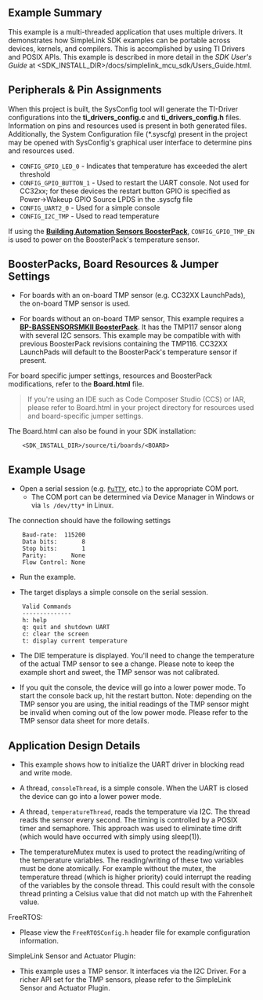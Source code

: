 ## Example Summary

This example is a multi-threaded application that uses multiple drivers.
It demonstrates how SimpleLink SDK examples can be portable across devices,
kernels, and compilers. This is accomplished by using TI Drivers and
POSIX APIs. This example is described in more detail in the _SDK User's Guide_
at &lt;SDK_INSTALL_DIR&gt;/docs/simplelink_mcu_sdk/Users_Guide.html.

## Peripherals & Pin Assignments

When this project is built, the SysConfig tool will generate the TI-Driver
configurations into the __ti_drivers_config.c__ and __ti_drivers_config.h__
files. Information on pins and resources used is present in both generated
files. Additionally, the System Configuration file (\*.syscfg) present in the
project may be opened with SysConfig's graphical user interface to determine
pins and resources used.

* `CONFIG_GPIO_LED_0` - Indicates that temperature has exceeded the alert
threshold
* `CONFIG_GPIO_BUTTON_1` - Used to restart the UART console. Not used for
CC32xx; for these devices the restart button GPIO is specified as
Power->Wakeup GPIO Source LPDS in the .syscfg file
* `CONFIG_UART2_0` - Used for a simple console
* `CONFIG_I2C_TMP` - Used to read temperature

If using the [__Building Automation Sensors BoosterPack__][bp-bassensorsmkii], `CONFIG_GPIO_TMP_EN`
is used to power on the BoosterPack's temperature sensor.

## BoosterPacks, Board Resources & Jumper Settings

* For boards with an on-board TMP sensor (e.g. CC32XX LaunchPads), the on-board
TMP sensor is used.

* For boards without an on-board TMP sensor, This example requires a
[__BP-BASSENSORSMKII BoosterPack__][bp-bassensorsmkii]. It has the TMP117
sensor along with several I2C sensors. This example may be compatible with
with previous BoosterPack revisions containing the TMP116. CC32XX LaunchPads
will default to the BoosterPack's temperature sensor if present.

For board specific jumper settings, resources and BoosterPack modifications,
refer to the __Board.html__ file.

> If you're using an IDE such as Code Composer Studio (CCS) or IAR, please
refer to Board.html in your project directory for resources used and
board-specific jumper settings.

The Board.html can also be found in your SDK installation:

        <SDK_INSTALL_DIR>/source/ti/boards/<BOARD>

## Example Usage

* Open a serial session (e.g. [`PuTTY`](http://www.putty.org/ "PuTTY's
Homepage"), etc.) to the appropriate COM port.
    * The COM port can be determined via Device Manager in Windows or via
`ls /dev/tty*` in Linux.

The connection should have the following settings
```
    Baud-rate:  115200
    Data bits:       8
    Stop bits:       1
    Parity:       None
    Flow Control: None
```

* Run the example.

* The target displays a simple console on the serial session.
```
    Valid Commands
    --------------
    h: help
    q: quit and shutdown UART
    c: clear the screen
    t: display current temperature
```

* The DIE temperature is displayed. You'll need to change the temperature of
the actual TMP sensor to see a change. Please note to keep the example short
and sweet, the TMP sensor was not calibrated.

* If you quit the console, the device will go into a lower power mode.
To start the console back up, hit the restart button. Note: depending on the
TMP sensor you are using, the initial readings of the TMP sensor might be
invalid when coming out of the low power mode. Please refer to the TMP sensor
data sheet for more details.

## Application Design Details

* This example shows how to initialize the UART driver in blocking read
and write mode.

* A thread, `consoleThread`, is a simple console. When the UART is closed
the device can go into a lower power mode.

* A thread, `temperatureThread`, reads the temperature via I2C. The thread reads
the sensor every second. The timing is controlled by a POSIX timer and
semaphore. This approach was used to eliminate time drift (which would have
occurred with simply using sleep(1)).

* The temperatureMutex mutex is used to protect the reading/writing of the
temperature variables. The reading/writing of these two variables must be
done atomically. For example without the mutex, the temperature thread
(which is higher priority) could interrupt the reading of the variables
by the console thread. This could result with the console thread printing a
Celsius value that did not match up with the Fahrenheit value.

FreeRTOS:

* Please view the `FreeRTOSConfig.h` header file for example configuration
information.

SimpleLink Sensor and Actuator Plugin:

* This example uses a TMP sensor. It interfaces via the I2C Driver. For a
richer API set for the TMP sensors, please refer to the SimpleLink
Sensor and Actuator Plugin.

[bp-bassensorsmkii]: http://www.ti.com/tool/bp-bassensorsmkii
